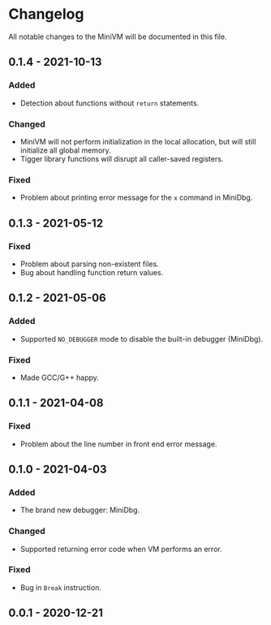 # Changelog

All notable changes to the MiniVM will be documented in this file.

## 0.1.4 - 2021-10-13

### Added

* Detection about functions without `return` statements.

### Changed

* MiniVM will not perform initialization in the local allocation, but will still initialize all global memory.
* Tigger library functions will disrupt all caller-saved registers.

### Fixed

* Problem about printing error message for the `x` command in MiniDbg.

## 0.1.3 - 2021-05-12

### Fixed

* Problem about parsing non-existent files.
* Bug about handling function return values.

## 0.1.2 - 2021-05-06

### Added

* Supported `NO_DEBUGGER` mode to disable the built-in debugger (MiniDbg).

### Fixed

* Made GCC/G++ happy.

## 0.1.1 - 2021-04-08

### Fixed

* Problem about the line number in front end error message.

## 0.1.0 - 2021-04-03

### Added

* The brand new debugger: MiniDbg.

### Changed

* Supported returning error code when VM performs an error.

### Fixed

* Bug in `Break` instruction.

## 0.0.1 - 2020-12-21
